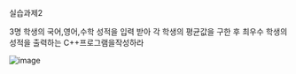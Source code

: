 실습과제2 

3명 학생의 국어,영어,수학 성적을 입력 받아 각 학생의 평균값을 구한 후 최우수 학생의 성적을 출력하는 C++프로그램을작성하라

![image](https://github.com/user-attachments/assets/c0cff2f5-0df1-4b82-a674-e1c14954f0fe)
